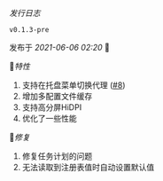 *发行日志*

`v0.1.3-pre`

发布于 _2021-06-06 02:20_ 👏

🎉*特性*

1. 支持在托盘菜单切换代理 ([#8](https://github.com/Clash-Mini/Clash.Mini/issues/8))
2. 增加多配置文件缓存
3. 支持高分屏HiDPI
4. 优化了一些性能

🎇*修复*

1. 修复任务计划的问题
2. 无法读取到注册表值时自动设置默认值

